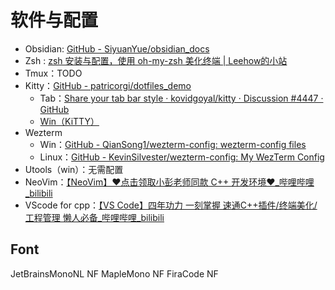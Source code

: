 # 软件与配置
- Obsidian: [GitHub - SiyuanYue/obsidian\_docs](https://github.com/SiyuanYue/obsidian_docs)
- Zsh : [zsh 安装与配置，使用 oh-my-zsh 美化终端 | Leehow的小站](https://www.haoyep.com/posts/zsh-config-oh-my-zsh/)
- Tmux：TODO
- Kitty：[GitHub - patricorgi/dotfiles\_demo](https://github.com/patricorgi/dotfiles_demo)
	- Tab：[Share your tab bar style · kovidgoyal/kitty · Discussion #4447 · GitHub](https://github.com/kovidgoyal/kitty/discussions/4447)
	- [Win（KiTTY）](https://github.com/cyd01/KiTTY)
- Wezterm
	- Win：[GitHub - QianSong1/wezterm-config: wezterm-config files](https://github.com/QianSong1/wezterm-config)
	- Linux：[GitHub - KevinSilvester/wezterm-config: My WezTerm Config](https://github.com/KevinSilvester/wezterm-config)
- Utools（win）：无需配置
- NeoVim：[【NeoVim】❤点击领取小彭老师同款 C++ 开发环境❤\_哔哩哔哩\_bilibili](https://www.bilibili.com/video/BV1FYtee4EaS/?spm_id_from=333.999.0.0&vd_source=33d3156975c92d1beb9e11e8b218f8b0)
- VScode for cpp：[【VS Code】四年功力 一刻掌握 速通C++插件/终端美化/工程管理 懒人必备\_哔哩哔哩\_bilibili](https://www.bilibili.com/video/BV1YG4y1v7uB/?spm_id_from=333.999.0.0&vd_source=33d3156975c92d1beb9e11e8b218f8b0)


## Font
JetBrainsMonoNL NF
MapleMono NF
FiraCode NF